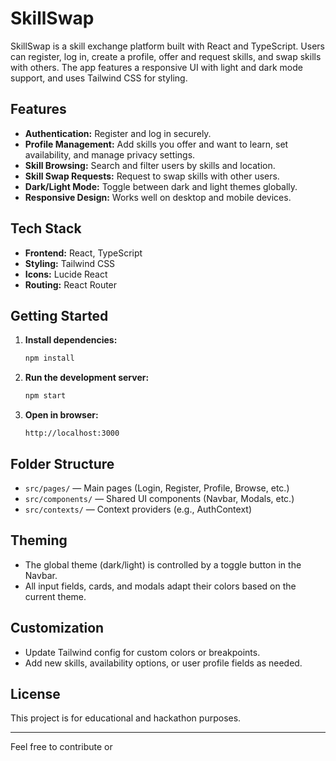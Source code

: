 # SkillSwap

SkillSwap is a skill exchange platform built with React and TypeScript. Users can register, log in, create a profile, offer and request skills, and swap skills with others. The app features a responsive UI with light and dark mode support, and uses Tailwind CSS for styling.

## Features

- **Authentication:** Register and log in securely.
- **Profile Management:** Add skills you offer and want to learn, set availability, and manage privacy settings.
- **Skill Browsing:** Search and filter users by skills and location.
- **Skill Swap Requests:** Request to swap skills with other users.
- **Dark/Light Mode:** Toggle between dark and light themes globally.
- **Responsive Design:** Works well on desktop and mobile devices.

## Tech Stack

- **Frontend:** React, TypeScript
- **Styling:** Tailwind CSS
- **Icons:** Lucide React
- **Routing:** React Router

## Getting Started

1. **Install dependencies:**
   ```bash
   npm install
   ```

2. **Run the development server:**
   ```bash
   npm start
   ```

3. **Open in browser:**
   ```
   http://localhost:3000
   ```

## Folder Structure

- `src/pages/` — Main pages (Login, Register, Profile, Browse, etc.)
- `src/components/` — Shared UI components (Navbar, Modals, etc.)
- `src/contexts/` — Context providers (e.g., AuthContext)

## Theming

- The global theme (dark/light) is controlled by a toggle button in the Navbar.
- All input fields, cards, and modals adapt their colors based on the current theme.

## Customization

- Update Tailwind config for custom colors or breakpoints.
- Add new skills, availability options, or user profile fields as needed.

## License

This project is for educational and hackathon purposes.

---

Feel free to contribute or
